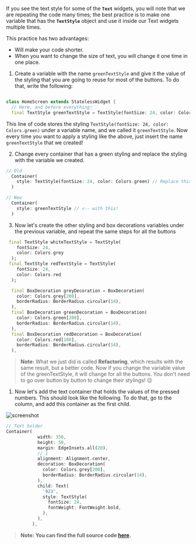 If you see the text style for some of the **`Text`** widgets, you will note that we are repeating the code many times; the best practice is to make one variable that has the **`TextStyle`** object and use it inside our Text widgets multiple times.

This practice has two advantages:

- Will make your code shorter.
- When you want to change the size of text, you will change it one time in one place.

1. Create a variable with the name `greenTextStyle` and give it the value of the styling that you are going to reuse for most of the buttons. To do that, write the following:

```dart

class HomeScreen extends StatelessWidget {
  // Here, and before everything👇🏻
  final TextStyle greenTextStyle = TextStyle(fontSize: 24, color: Colors.green);
```

This line of code stores the styling `TextStyle(fontSize: 24, color: Colors.green)` under a variable name, and we called it `greenTextStyle`. Now every time you want to apply a styling like the above, just insert the name `greenTextStyle` that we created!

2. Change every container that has a green styling and replace the styling with the variable we created.

```dart
// Old
  Container(
    style: TextStyle(fontSize: 24, color: Colors.green) // Replace this
  )

// New
  Container(
    style: greenTextStyle // <-- with this!
  )
```

3. Now let's create the other styling and box decorations variables under the previous variable, and repeat the same steps for all the buttons

```dart
 final TextStyle whiteTextStyle = TextStyle(
    fontSize: 24,
    color: Colors.grey
  );
 final TextStyle redTextStyle = TextStyle(
    fontSize: 24,
    color: Colors.red
  );

  final BoxDecoration greyDecoration = BoxDecoration(
    color: Colors.grey[200],
    borderRadius: BorderRadius.circular(14),
  ),
  final BoxDecoration greenDecoration = BoxDecoration(
    color: Colors.green[200],
    borderRadius: BorderRadius.circular(14),
  ),
  final BoxDecoration redDecoration = BoxDecoration(
    color: Colors.red[100],
    borderRadius: BorderRadius.circular(14),
  ),

```

> **Note:** What we just did is called **Refactoring**, which results with the same result, but a better code. Now if you change the variable value of the greenTextStyle, it will change for all the buttons. You don't need to go over button by button to change their stylings! 😉

1. Now let's add the text container that holds the values of the pressed numbers. This should look like the following. To do that, go to the column, and add this container as the first child.

![screenshot](https://user-images.githubusercontent.com/24327781/133928283-eab43fd9-056a-40a6-9890-f61221d12c92.png)

```dart
// Text holder
Container(
            width: 350,
            height: 50,
            margin: EdgeInsets.all(20),
            // 1
            alignment: Alignment.center,
            decoration: BoxDecoration(
              color: Colors.grey[200],
              borderRadius: BorderRadius.circular(14),
            ),
            child: Text(
              '923',
              style: TextStyle(
                fontSize: 24,
                fontWeight: FontWeight.bold,
              ),
            ),
          ),
```

> **Note: You can find the full source code [here](https://github.com/Northwest-content/flutter_calculator_ui_app).**
